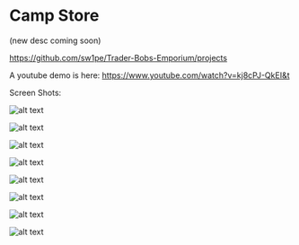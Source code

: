 # Camp Store

(new desc coming soon)

https://github.com/sw1pe/Trader-Bobs-Emporium/projects

A youtube demo is here: https://www.youtube.com/watch?v=kj8cPJ-QkEI&t

Screen Shots:

![alt text](https://github.com/sw1pe/Community-Marketsoft/tree/master/1.png)

![alt text](https://github.com/sw1pe/Community-Marketsoft/tree/master/2.png)

![alt text](https://github.com/sw1pe/Community-Marketsoft/tree/master/3.png)

![alt text](https://github.com/sw1pe/Community-Marketsoft/tree/master/4.png)

![alt text](https://github.com/sw1pe/Community-Marketsoft/tree/master/5.png)

![alt text](https://github.com/sw1pe/Community-Marketsoft/tree/master/6.png)

![alt text](https://github.com/sw1pe/Community-Marketsoft/tree/master/7.png)

![alt text](https://github.com/sw1pe/Community-Marketsoft/tree/master/8.png)

